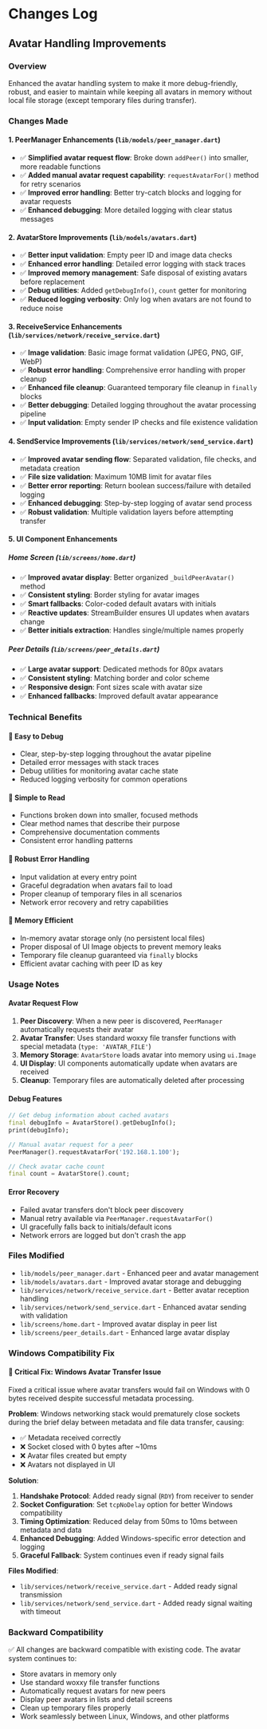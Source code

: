 # Changes Log

## Avatar Handling Improvements

### Overview
Enhanced the avatar handling system to make it more debug-friendly, robust, and easier to maintain while keeping all avatars in memory without local file storage (except temporary files during transfer).

### Changes Made

#### 1. **PeerManager Enhancements** (`lib/models/peer_manager.dart`)
- ✅ **Simplified avatar request flow**: Broke down `addPeer()` into smaller, more readable functions
- ✅ **Added manual avatar request capability**: `requestAvatarFor()` method for retry scenarios
- ✅ **Improved error handling**: Better try-catch blocks and logging for avatar requests
- ✅ **Enhanced debugging**: More detailed logging with clear status messages

#### 2. **AvatarStore Improvements** (`lib/models/avatars.dart`)
- ✅ **Better input validation**: Empty peer ID and image data checks
- ✅ **Enhanced error handling**: Detailed error logging with stack traces
- ✅ **Improved memory management**: Safe disposal of existing avatars before replacement
- ✅ **Debug utilities**: Added `getDebugInfo()`, `count` getter for monitoring
- ✅ **Reduced logging verbosity**: Only log when avatars are not found to reduce noise

#### 3. **ReceiveService Enhancements** (`lib/services/network/receive_service.dart`)
- ✅ **Image validation**: Basic image format validation (JPEG, PNG, GIF, WebP)
- ✅ **Robust error handling**: Comprehensive error handling with proper cleanup
- ✅ **Enhanced file cleanup**: Guaranteed temporary file cleanup in `finally` blocks
- ✅ **Better debugging**: Detailed logging throughout the avatar processing pipeline
- ✅ **Input validation**: Empty sender IP checks and file existence validation

#### 4. **SendService Improvements** (`lib/services/network/send_service.dart`)
- ✅ **Improved avatar sending flow**: Separated validation, file checks, and metadata creation
- ✅ **File size validation**: Maximum 10MB limit for avatar files
- ✅ **Better error reporting**: Return boolean success/failure with detailed logging
- ✅ **Enhanced debugging**: Step-by-step logging of avatar send process
- ✅ **Robust validation**: Multiple validation layers before attempting transfer

#### 5. **UI Component Enhancements**

##### Home Screen (`lib/screens/home.dart`)
- ✅ **Improved avatar display**: Better organized `_buildPeerAvatar()` method
- ✅ **Consistent styling**: Border styling for avatar images
- ✅ **Smart fallbacks**: Color-coded default avatars with initials
- ✅ **Reactive updates**: StreamBuilder ensures UI updates when avatars change
- ✅ **Better initials extraction**: Handles single/multiple names properly

##### Peer Details (`lib/screens/peer_details.dart`)
- ✅ **Large avatar support**: Dedicated methods for 80px avatars
- ✅ **Consistent styling**: Matching border and color scheme
- ✅ **Responsive design**: Font sizes scale with avatar size
- ✅ **Enhanced fallbacks**: Improved default avatar appearance

### Technical Benefits

#### 🔧 **Easy to Debug**
- Clear, step-by-step logging throughout the avatar pipeline
- Detailed error messages with stack traces
- Debug utilities for monitoring avatar cache state
- Reduced logging verbosity for common operations

#### 🔧 **Simple to Read**
- Functions broken down into smaller, focused methods
- Clear method names that describe their purpose
- Comprehensive documentation comments
- Consistent error handling patterns

#### 🔧 **Robust Error Handling**
- Input validation at every entry point
- Graceful degradation when avatars fail to load
- Proper cleanup of temporary files in all scenarios
- Network error recovery and retry capabilities

#### 🔧 **Memory Efficient**
- In-memory avatar storage only (no persistent local files)
- Proper disposal of UI Image objects to prevent memory leaks
- Temporary file cleanup guaranteed via `finally` blocks
- Efficient avatar caching with peer ID as key

### Usage Notes

#### Avatar Request Flow
1. **Peer Discovery**: When a new peer is discovered, `PeerManager` automatically requests their avatar
2. **Avatar Transfer**: Uses standard woxxy file transfer functions with special metadata (`type: 'AVATAR_FILE'`)
3. **Memory Storage**: `AvatarStore` loads avatar into memory using `ui.Image`
4. **UI Display**: UI components automatically update when avatars are received
5. **Cleanup**: Temporary files are automatically deleted after processing

#### Debug Features
```dart
// Get debug information about cached avatars
final debugInfo = AvatarStore().getDebugInfo();
print(debugInfo);

// Manual avatar request for a peer
PeerManager().requestAvatarFor('192.168.1.100');

// Check avatar cache count
final count = AvatarStore().count;
```

#### Error Recovery
- Failed avatar transfers don't block peer discovery
- Manual retry available via `PeerManager.requestAvatarFor()`
- UI gracefully falls back to initials/default icons
- Network errors are logged but don't crash the app

### Files Modified
- `lib/models/peer_manager.dart` - Enhanced peer and avatar management
- `lib/models/avatars.dart` - Improved avatar storage and debugging
- `lib/services/network/receive_service.dart` - Better avatar reception handling
- `lib/services/network/send_service.dart` - Enhanced avatar sending with validation
- `lib/screens/home.dart` - Improved avatar display in peer list
- `lib/screens/peer_details.dart` - Enhanced large avatar display

### Windows Compatibility Fix

#### 🐛 **Critical Fix: Windows Avatar Transfer Issue**
Fixed a critical issue where avatar transfers would fail on Windows with 0 bytes received despite successful metadata processing.

**Problem**: Windows networking stack would prematurely close sockets during the brief delay between metadata and file data transfer, causing:
- ✅ Metadata received correctly
- ❌ Socket closed with 0 bytes after ~10ms  
- ❌ Avatar files created but empty
- ❌ Avatars not displayed in UI

**Solution**:
1. **Handshake Protocol**: Added ready signal (`RDY`) from receiver to sender
2. **Socket Configuration**: Set `tcpNoDelay` option for better Windows compatibility
3. **Timing Optimization**: Reduced delay from 50ms to 10ms between metadata and data
4. **Enhanced Debugging**: Added Windows-specific error detection and logging
5. **Graceful Fallback**: System continues even if ready signal fails

**Files Modified**:
- `lib/services/network/receive_service.dart` - Added ready signal transmission
- `lib/services/network/send_service.dart` - Added ready signal waiting with timeout

### Backward Compatibility
✅ All changes are backward compatible with existing code. The avatar system continues to:
- Store avatars in memory only
- Use standard woxxy file transfer functions
- Automatically request avatars for new peers
- Display peer avatars in lists and detail screens
- Clean up temporary files properly
- Work seamlessly between Linux, Windows, and other platforms